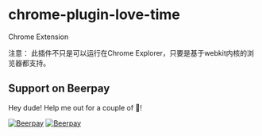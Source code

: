 # chrome-plugin-love-time

Chrome Extension

注意： 此插件不只是可以运行在Chrome Explorer，只要是基于webkit内核的浏览器都支持。

## Support on Beerpay
Hey dude! Help me out for a couple of :beers:!

[![Beerpay](https://beerpay.io/Cui-y/chrome-plugin-weather/badge.svg?style=beer-square)](https://beerpay.io/Cui-y/chrome-plugin-weather)  [![Beerpay](https://beerpay.io/Cui-y/chrome-plugin-weather/make-wish.svg?style=flat-square)](https://beerpay.io/Cui-y/chrome-plugin-weather?focus=wish)
